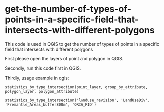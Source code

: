 # get-the-number-of-types-of-points-in-a-specific-field-that-intersects-with-different-polygons
This code is used in QGIS to get the number of types of points in a specific field that intersects with different polygons

First please open the layers of point and polygon in QGIS.

Secondly, run this code first in QGIS.

Thirdly, usage example in qgis:

    statistics_by_type_intersection(point_layer, group_by_attribute, polygon_layer, polygon_attribute)
    
    statistics_by_type_intersection('landuse_revision', 'LandUseDiv', 'Fremantle_Areas_buffer800m', 'ORIG_FID')
